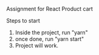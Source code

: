 Assignment for React Product cart

Steps to start 

1. Inside the project, run "yarn"
2. once done, run "yarn start"
3.  Project will work.

